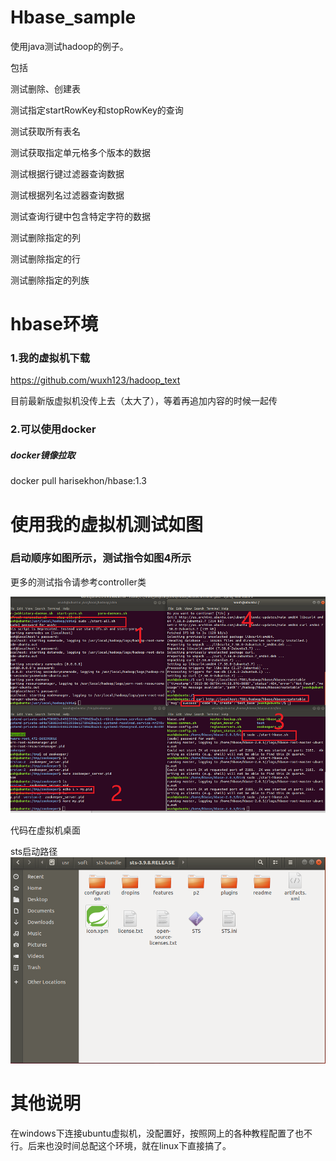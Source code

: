 # Hbase_sample

使用java测试hadoop的例子。

包括

测试删除、创建表

测试指定startRowKey和stopRowKey的查询

测试获取所有表名

测试获取指定单元格多个版本的数据

测试根据行键过滤器查询数据

测试根据列名过滤器查询数据

测试查询行键中包含特定字符的数据

测试删除指定的列

测试删除指定的行

测试删除指定的列族


# hbase环境
### 1.我的虚拟机下载
https://github.com/wuxh123/hadoop_text

目前最新版虚拟机没传上去（太大了），等着再追加内容的时候一起传

### 2.可以使用docker
##### docker镜像拉取
docker pull harisekhon/hbase:1.3

# 使用我的虚拟机测试如图
### 启动顺序如图所示，测试指令如图4所示

更多的测试指令请参考controller类

![image](img/1.bmp)

代码在虚拟机桌面

sts启动路径
![image](img/2.bmp)

# 其他说明

在windows下连接ubuntu虚拟机，没配置好，按照网上的各种教程配置了也不行。后来也没时间总配这个环境，就在linux下直接搞了。

